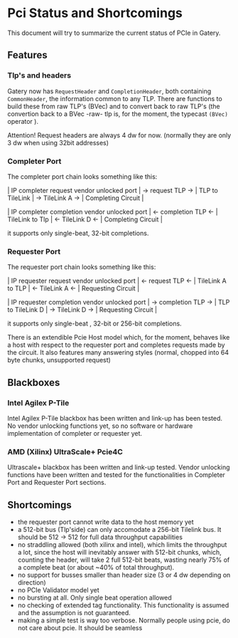 # Pci Status and Shortcomings 

This document will try to summarize the current status of PCIe in Gatery. 

## Features 

### Tlp's and headers

Gatery now has `RequestHeader` and `CompletionHeader`, both containing `CommonHeader`, the information common to any TLP. There are functions to build these from raw TLP's (BVec) and to convert back to raw TLP's (the convertion back to a BVec -raw- tlp is, for the moment, the typecast `(BVec)` operator ).

Attention! Request headers are always 4 dw for now. (normally they are only 3 dw when using 32bit addresses)

### Completer Port

The completer port chain looks something like this:

| IP completer request vendor unlocked port | -> request TLP  -> | TLP to TileLink | -> TileLink A -> | Completing Circuit |

 
| IP completer completion vendor unlocked port |  <- completion TLP <- | TileLink to Tlp | <- TileLink D <- | Completing Circuit | 

it supports only single-beat, 32-bit completions.

### Requester Port

The requester port chain looks something like this:

| IP requester request vendor unlocked port | <- request TLP <- | TileLink A to TLP | <- TileLink A <- | Requesting Circuit |

| IP requester completion vendor unlocked port | -> completion TLP -> | TLP to TileLink D | -> TileLink D -> | Requesting Circuit |

it supports only single-beat , 32-bit or 256-bit completions.

There is an extendible Pcie Host model which, for the moment, behaves like a host with respect to the requester port and completes requests made by the circuit. It also features many answering styles (normal, chopped into 64 byte chunks, unsupported request)

## Blackboxes

### Intel Agilex P-Tile

Intel Agilex P-Tile blackbox has been written and link-up has been tested. No vendor unlocking functions yet, so no software or hardware implementation of completer or requester yet.

### AMD (Xilinx) UltraScale+ Pcie4C

Ultrascale+ blackbox has been written and link-up tested. Vendor unlocking functions have been written and tested for the functionalities in Completer Port and Requester Port sections.

## Shortcomings

- the requester port cannot write data to the host memory yet
- a 512-bit bus (Tlp'side) can only accomodate a 256-bit Tilelink bus. It should be 512 -> 512 for full data throughput capabilities
- no straddling allowed (both xilinx and intel), which limits the throughput a lot, since the host will inevitably answer with 512-bit chunks, which, counting the header, will take 2 full 512-bit beats, wasting nearly 75% of a complete beat (or about ~40% of total throughput).
- no support for busses smaller than header size (3 or 4 dw depending on direction)
- no PCIe Validator model yet
- no bursting at all. Only single beat operation allowed
- no checking of extended tag functionality. This functionality is assumed and the assumption is not guaranteed.
- making a simple test is way too verbose. Normally people using pcie, do not care about pcie. It should be seamless

